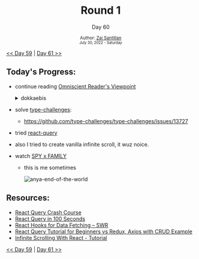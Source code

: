<div align="center">
  <h1>Round 1</h1>
  <p>Day 60</p>
  <sub>
    Author: <a href="https://github.com/plskz" target="_blank">Zai Santillan</a>
    <br>
    <small>July 30, 2022 - Saturday</small>
  </sub>
</div>

[<< Day 59](day059.md) | [Day 61 >>](day061.md)

## Today's Progress:

- continue reading [Omniscient Reader's Viewpoint](https://anilist.co/manga/119257/Omniscient-Reader/)
  <details>
  <summary>dokkaebis</summary>

  ![dokkaebi](https://cdn.discordapp.com/attachments/1002604499589926933/1002609518104027236/unknown.png)
  ![dokkaebi](https://cdn.discordapp.com/attachments/1002604499589926933/1002610540817940641/unknown.png)
  ![dokkaebi](https://cdn.discordapp.com/attachments/1002604499589926933/1002609909139001474/unknown.png)
  ![dokkaebi](https://cdn.discordapp.com/attachments/1002604499589926933/1002612344028938300/unknown.png)

  </details>

- solve [type-challenges](https://github.com/type-challenges/type-challenges):
  - https://github.com/type-challenges/type-challenges/issues/13727
- tried [react-query](https://github.com/tanstack/query)
- also I tried to create vanilla infinite scroll, it wuz noice.
- watch [SPY x FAMILY](https://www.netflix.com/title/81511410)

  - this is me sometimes

    ![anya-end-of-the-world](https://user-images.githubusercontent.com/57343545/183225911-ef40edc6-8c9f-4511-b409-cdd69869322d.gif)

## Resources:

- [React Query Crash Course](https://youtu.be/NQULKpW6hK4)
- [React Query in 100 Seconds](https://youtu.be/novnyCaa7To)
- [React Hooks for Data Fetching – SWR](https://swr.vercel.app/)
- [React Query Tutorial for Beginners vs Redux, Axios with CRUD Example](https://youtu.be/lLWfZL-Y8lM)
- [Infinite Scrolling With React - Tutorial](https://www.youtube.com/watch?v=NZKUirTtxcg)

[<< Day 59](day059.md) | [Day 61 >>](day061.md)
